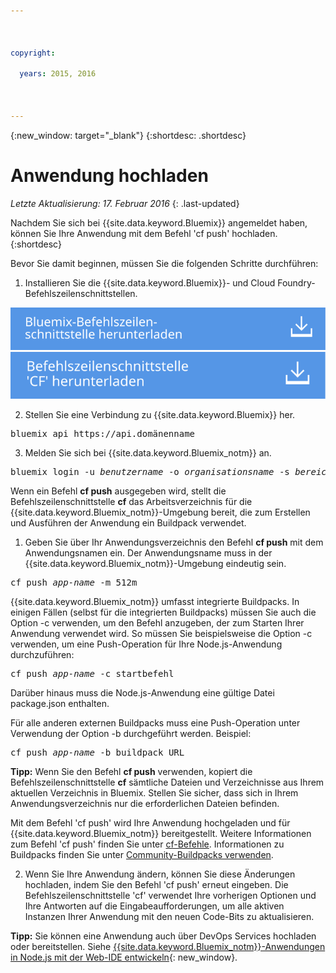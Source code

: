 ```yaml
---

 

copyright:

  years: 2015, 2016

 

---
```


{:new_window: target="_blank"}
{:shortdesc: .shortdesc}

# Anwendung hochladen
*Letzte Aktualisierung: 17. Februar 2016*
{: .last-updated}

Nachdem Sie sich bei {{site.data.keyword.Bluemix}} angemeldet haben, können Sie Ihre Anwendung mit dem Befehl 'cf push' hochladen.
{:shortdesc}

Bevor Sie damit beginnen, müssen Sie die folgenden Schritte durchführen:
  1. Installieren Sie die {{site.data.keyword.Bluemix}}- und Cloud Foundry-Befehlszeilenschnittstellen.

  <a class="xref" href="http://clis.ng.bluemix.net/ui/home.html" target="_blank" title="(Wird in einer neuen Registerkarte oder in einem neuen Fenster geöffnet)"><img class="image" src="images/btn_bx_commandline.svg" alt="{{site.data.keyword.Bluemix}}-Befehlszeilenschnittstelle herunterladen" /> </a>  <a class="xref" href="https://github.com/cloudfoundry/cli/releases" target="_blank" title="(Wird in einer neuen Registerkarte oder in einem neuen Fenster geöffnet)"><img class="image" src="images/btn_cf_commandline.svg" alt="Cloud Foundry-Befehlszeilenschnittstelle herunterladen" /> </a> 

  2. Stellen Sie eine Verbindung zu {{site.data.keyword.Bluemix}} her.

  <pre class="pre">bluemix api https://api.<span class="keyword" data-hd-keyref="DomainName">domänenname</span></pre>
  
  3. Melden Sie sich bei {{site.data.keyword.Bluemix_notm}} an.

  <pre class="pre">bluemix login -u <var class="keyword varname" data-hd-keyref="user_ID">benutzername</var> -o <var class="keyword varname" data-hd-keyref="org_name">organisationsname</var> -s <var class="keyword varname" data-hd-keyref="space_name">bereichsname</var></pre>

Wenn ein Befehl **cf push** ausgegeben wird, stellt die Befehlszeilenschnittstelle
**cf** das Arbeitsverzeichnis für die
{{site.data.keyword.Bluemix_notm}}-Umgebung bereit, die zum Erstellen und Ausführen der Anwendung ein Buildpack
verwendet.

  1. Geben Sie über Ihr Anwendungsverzeichnis den Befehl **cf push** mit dem Anwendungsnamen ein. Der Anwendungsname muss in der {{site.data.keyword.Bluemix_notm}}-Umgebung eindeutig sein.
  
  <pre class="pre">cf push <var class="keyword varname" data-hd-keyref="app_name">app-name</var> -m 512m</pre>
  
  {{site.data.keyword.Bluemix_notm}} umfasst integrierte
Buildpacks. In einigen Fällen (selbst für die integrierten Buildpacks) müssen Sie auch die Option -c
verwenden, um den Befehl anzugeben, der zum Starten Ihrer Anwendung verwendet wird. So müssen Sie
beispielsweise die Option -c verwenden, um eine Push-Operation für Ihre Node.js-Anwendung durchzuführen:
  
  <pre class="pre">cf push <var class="keyword varname" data-hd-keyref="app_name">app-name</var> -c startbefehl</pre>
  
  Darüber hinaus muss die Node.js-Anwendung eine gültige Datei package.json enthalten.

  Für alle anderen externen Buildpacks muss eine Push-Operation unter Verwendung der Option -b durchgeführt werden. Beispiel:

  <pre class="pre">cf push <var class="keyword varname" data-hd-keyref="app_name">app-name</var> -b buildpack_URL</pre>
  
  **Tipp:** Wenn Sie den Befehl **cf push** verwenden, kopiert die Befehlszeilenschnittstelle **cf** sämtliche Dateien und Verzeichnisse aus Ihrem aktuellen Verzeichnis in Bluemix. Stellen Sie sicher, dass sich in Ihrem Anwendungsverzeichnis nur die erforderlichen Dateien befinden.

  Mit dem Befehl 'cf push' wird Ihre Anwendung hochgeladen und für {{site.data.keyword.Bluemix_notm}} bereitgestellt. Weitere Informationen zum Befehl 'cf push' finden Sie unter [cf-Befehle](../cli/reference/cfcommands/index.html). Informationen zu Buildpacks finden Sie unter [Community-Buildpacks verwenden](../cfapps/byob.html).

  2. Wenn Sie Ihre Anwendung ändern, können Sie diese Änderungen hochladen, indem Sie den Befehl 'cf push' erneut eingeben. Die Befehlszeilenschnittstelle 'cf' verwendet Ihre vorherigen Optionen und Ihre Antworten auf die Eingabeaufforderungen, um alle aktiven Instanzen Ihrer Anwendung mit den neuen Code-Bits zu aktualisieren.

**Tipp:** Sie können eine Anwendung auch über DevOps Services hochladen oder bereitstellen. Siehe [{{site.data.keyword.Bluemix_notm}}-Anwendungen in Node.js mit der Web-IDE entwickeln](https://hub.jazz.net/tutorials/devopsweb/){: new_window}.
